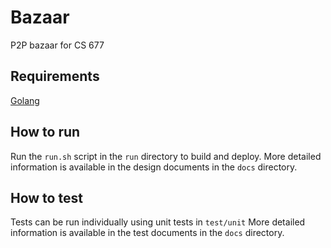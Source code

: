 # Bazaar
P2P bazaar for CS 677

## Requirements
[Golang](https://golang.org)

## How to run
Run the `run.sh` script in the `run` directory to build and deploy.
More detailed information is available in the design documents in the `docs` directory.

## How to test
Tests can be run individually using unit tests in `test/unit`
More detailed information is available in the test documents in the `docs` directory.
